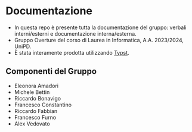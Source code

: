# Documentazione

- In questa repo è presente tutta la documentazione del gruppo: verbali interni/esterni e documentazione interna/esterna.
- Gruppo Overture del corso di Laurea in Informatica, A.A. 2023/2024, UniPD.
- È stata interamente prodotta utilizzando [Typst](https://typst.app/).

## Componenti del Gruppo

- Eleonora Amadori
- Michele Bettin
- Riccardo Bonavigo
- Francesco Constantino
- Riccardo Fabbian
- Francesco Furno
- Alex Vedovato
